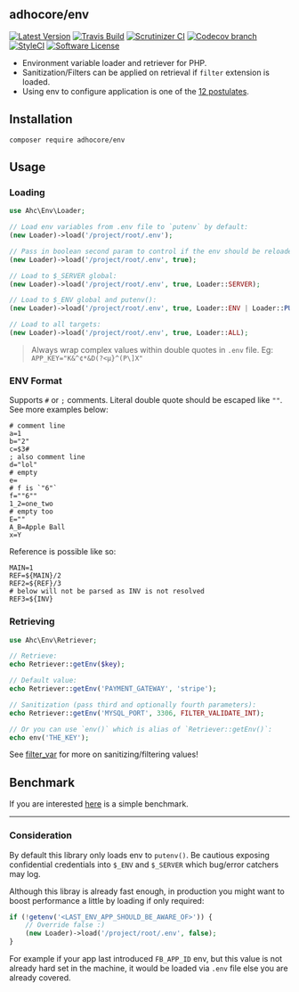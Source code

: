 ## adhocore/env

[![Latest Version](https://img.shields.io/github/release/adhocore/php-env.svg?style=flat-square)](https://github.com/adhocore/php-env/releases)
[![Travis Build](https://travis-ci.org/adhocore/php-env.svg?branch=master)](https://travis-ci.org/adhocore/php-env?branch=master)
[![Scrutinizer CI](https://img.shields.io/scrutinizer/g/adhocore/php-env.svg?style=flat-square)](https://scrutinizer-ci.com/g/adhocore/php-env/?branch=master)
[![Codecov branch](https://img.shields.io/codecov/c/github/adhocore/php-env/master.svg?style=flat-square)](https://codecov.io/gh/adhocore/php-env)
[![StyleCI](https://styleci.io/repos/107715208/shield)](https://styleci.io/repos/107715208)
[![Software License](https://img.shields.io/badge/license-MIT-brightgreen.svg?style=flat-square)](LICENSE)

- Environment variable loader and retriever for PHP.
- Sanitization/Filters can be applied on retrieval if `filter` extension is loaded.
- Using env to configure application is one of the [12 postulates](https://12factor.net/config).

## Installation
```
composer require adhocore/env
```

## Usage

### Loading

```php
use Ahc\Env\Loader;

// Load env variables from .env file to `putenv` by default:
(new Loader)->load('/project/root/.env');

// Pass in boolean second param to control if the env should be reloaded:
(new Loader)->load('/project/root/.env', true);

// Load to $_SERVER global:
(new Loader)->load('/project/root/.env', true, Loader::SERVER);

// Load to $_ENV global and putenv():
(new Loader)->load('/project/root/.env', true, Loader::ENV | Loader::PUTENV);

// Load to all targets:
(new Loader)->load('/project/root/.env', true, Loader::ALL);
```

> Always wrap complex values within double quotes in `.env` file. Eg: `APP_KEY="K&^¢*&D(?<µ}^(P\]X"`

### ENV Format

Supports `#` or `;` comments. Literal double quote should be escaped like `""`. See more examples below:

```
# comment line
a=1
b="2"
c=$3#
; also comment line
d="lol"
# empty
e=
# f is `"6"`
f=""6""
1_2=one_two
# empty too
E=""
A_B=Apple Ball
x=Y
```

Reference is possible like so:

```
MAIN=1
REF=${MAIN}/2
REF2=${REF}/3
# below will not be parsed as INV is not resolved
REF3=${INV}
```

### Retrieving

```php
use Ahc\Env\Retriever;

// Retrieve:
echo Retriever::getEnv($key);

// Default value:
echo Retriever::getEnv('PAYMENT_GATEWAY', 'stripe');

// Sanitization (pass third and optionally fourth parameters):
echo Retriever::getEnv('MYSQL_PORT', 3306, FILTER_VALIDATE_INT);

// Or you can use `env()` which is alias of `Retriever::getEnv()`:
echo env('THE_KEY');
```

See [filter_var](http://php.net/filter_var) for more on sanitizing/filtering values!

## Benchmark

If you are interested [here](https://github.com/adhocore/env-bench) is a simple benchmark.

---
### Consideration

By default this library only loads env to `putenv()`.
Be cautious exposing confidential credentials into `$_ENV` and `$_SERVER` which bug/error catchers may log.

Although this libray is already fast enough, in production you might want to boost performance a little by loading if only required:

```php
if (!getenv('<LAST_ENV_APP_SHOULD_BE_AWARE_OF>')) {
    // Override false :)
    (new Loader)->load('/project/root/.env', false);
}
```

For example if your app last introduced `FB_APP_ID` env, but this value is not already hard set in the machine,
it would be loaded via `.env` file else you are already covered.
